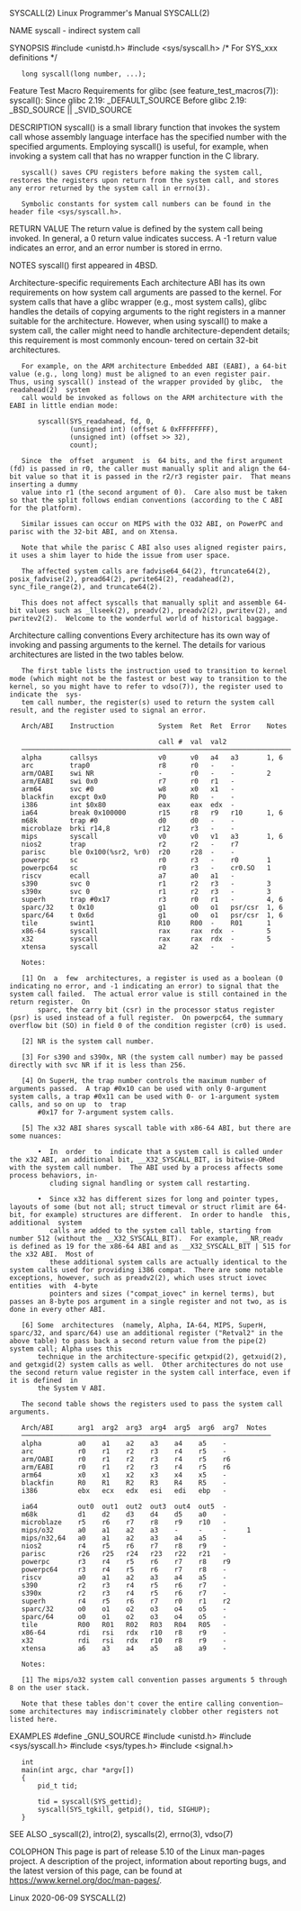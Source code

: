 SYSCALL(2)                                                                                             Linux Programmer's Manual                                                                                             SYSCALL(2)

NAME
       syscall - indirect system call

SYNOPSIS
       #include <unistd.h>
       #include <sys/syscall.h>   /* For SYS_xxx definitions */

       long syscall(long number, ...);

   Feature Test Macro Requirements for glibc (see feature_test_macros(7)):
       syscall():
           Since glibc 2.19:
               _DEFAULT_SOURCE
           Before glibc 2.19:
               _BSD_SOURCE || _SVID_SOURCE

DESCRIPTION
       syscall()  is a small library function that invokes the system call whose assembly language interface has the specified number with the specified arguments.  Employing syscall() is useful, for example, when invoking a system
       call that has no wrapper function in the C library.

       syscall() saves CPU registers before making the system call, restores the registers upon return from the system call, and stores any error returned by the system call in errno(3).

       Symbolic constants for system call numbers can be found in the header file <sys/syscall.h>.

RETURN VALUE
       The return value is defined by the system call being invoked.  In general, a 0 return value indicates success.  A -1 return value indicates an error, and an error number is stored in errno.

NOTES
       syscall() first appeared in 4BSD.

   Architecture-specific requirements
       Each architecture ABI has its own requirements on how system call arguments are passed to the kernel.  For system calls that have a glibc wrapper (e.g., most system calls), glibc handles the details of copying  arguments  to
       the  right  registers in a manner suitable for the architecture.  However, when using syscall() to make a system call, the caller might need to handle architecture-dependent details; this requirement is most commonly encoun‐
       tered on certain 32-bit architectures.

       For example, on the ARM architecture Embedded ABI (EABI), a 64-bit value (e.g., long long) must be aligned to an even register pair.  Thus, using syscall() instead of the wrapper provided by glibc,  the  readahead(2)  system
       call would be invoked as follows on the ARM architecture with the EABI in little endian mode:

           syscall(SYS_readahead, fd, 0,
                   (unsigned int) (offset & 0xFFFFFFFF),
                   (unsigned int) (offset >> 32),
                   count);

       Since  the  offset  argument  is  64 bits, and the first argument (fd) is passed in r0, the caller must manually split and align the 64-bit value so that it is passed in the r2/r3 register pair.  That means inserting a dummy
       value into r1 (the second argument of 0).  Care also must be taken so that the split follows endian conventions (according to the C ABI for the platform).

       Similar issues can occur on MIPS with the O32 ABI, on PowerPC and parisc with the 32-bit ABI, and on Xtensa.

       Note that while the parisc C ABI also uses aligned register pairs, it uses a shim layer to hide the issue from user space.

       The affected system calls are fadvise64_64(2), ftruncate64(2), posix_fadvise(2), pread64(2), pwrite64(2), readahead(2), sync_file_range(2), and truncate64(2).

       This does not affect syscalls that manually split and assemble 64-bit values such as _llseek(2), preadv(2), preadv2(2), pwritev(2), and pwritev2(2).  Welcome to the wonderful world of historical baggage.

   Architecture calling conventions
       Every architecture has its own way of invoking and passing arguments to the kernel.  The details for various architectures are listed in the two tables below.

       The first table lists the instruction used to transition to kernel mode (which might not be the fastest or best way to transition to the kernel, so you might have to refer to vdso(7)), the register used to indicate the  sys‐
       tem call number, the register(s) used to return the system call result, and the register used to signal an error.

       Arch/ABI    Instruction           System  Ret  Ret  Error    Notes

                                         call #  val  val2
       ───────────────────────────────────────────────────────────────────
       alpha       callsys               v0      v0   a4   a3       1, 6
       arc         trap0                 r8      r0   -    -
       arm/OABI    swi NR                -       r0   -    -        2
       arm/EABI    swi 0x0               r7      r0   r1   -
       arm64       svc #0                w8      x0   x1   -
       blackfin    excpt 0x0             P0      R0   -    -
       i386        int $0x80             eax     eax  edx  -
       ia64        break 0x100000        r15     r8   r9   r10      1, 6
       m68k        trap #0               d0      d0   -    -
       microblaze  brki r14,8            r12     r3   -    -
       mips        syscall               v0      v0   v1   a3       1, 6
       nios2       trap                  r2      r2   -    r7
       parisc      ble 0x100(%sr2, %r0)  r20     r28  -    -
       powerpc     sc                    r0      r3   -    r0       1
       powerpc64   sc                    r0      r3   -    cr0.SO   1
       riscv       ecall                 a7      a0   a1   -
       s390        svc 0                 r1      r2   r3   -        3
       s390x       svc 0                 r1      r2   r3   -        3
       superh      trap #0x17            r3      r0   r1   -        4, 6
       sparc/32    t 0x10                g1      o0   o1   psr/csr  1, 6
       sparc/64    t 0x6d                g1      o0   o1   psr/csr  1, 6
       tile        swint1                R10     R00  -    R01      1
       x86-64      syscall               rax     rax  rdx  -        5
       x32         syscall               rax     rax  rdx  -        5
       xtensa      syscall               a2      a2   -    -

       Notes:

       [1] On  a  few  architectures, a register is used as a boolean (0 indicating no error, and -1 indicating an error) to signal that the system call failed.  The actual error value is still contained in the return register.  On
           sparc, the carry bit (csr) in the processor status register (psr) is used instead of a full register.  On powerpc64, the summary overflow bit (SO) in field 0 of the condition register (cr0) is used.

       [2] NR is the system call number.

       [3] For s390 and s390x, NR (the system call number) may be passed directly with svc NR if it is less than 256.

       [4] On SuperH, the trap number controls the maximum number of arguments passed.  A trap #0x10 can be used with only 0-argument system calls, a trap #0x11 can be used with 0- or 1-argument system calls, and so on up  to  trap
           #0x17 for 7-argument system calls.

       [5] The x32 ABI shares syscall table with x86-64 ABI, but there are some nuances:

           •  In  order  to  indicate that a system call is called under the x32 ABI, an additional bit, __X32_SYSCALL_BIT, is bitwise-ORed with the system call number.  The ABI used by a process affects some process behaviors, in‐
              cluding signal handling or system call restarting.

           •  Since x32 has different sizes for long and pointer types, layouts of some (but not all; struct timeval or struct rlimit are 64-bit, for example) structures are different.  In order to handle  this,  additional  system
              calls are added to the system call table, starting from number 512 (without the __X32_SYSCALL_BIT).  For example, __NR_readv is defined as 19 for the x86-64 ABI and as __X32_SYSCALL_BIT | 515 for the x32 ABI.  Most of
              these additional system calls are actually identical to the system calls used for providing i386 compat.  There are some notable exceptions, however, such as preadv2(2), which uses struct iovec  entities  with  4-byte
              pointers and sizes ("compat_iovec" in kernel terms), but passes an 8-byte pos argument in a single register and not two, as is done in every other ABI.

       [6] Some  architectures  (namely, Alpha, IA-64, MIPS, SuperH, sparc/32, and sparc/64) use an additional register ("Retval2" in the above table) to pass back a second return value from the pipe(2) system call; Alpha uses this
           technique in the architecture-specific getxpid(2), getxuid(2), and getxgid(2) system calls as well.  Other architectures do not use the second return value register in the system call interface, even if it is defined  in
           the System V ABI.

       The second table shows the registers used to pass the system call arguments.

       Arch/ABI      arg1  arg2  arg3  arg4  arg5  arg6  arg7  Notes
       ──────────────────────────────────────────────────────────────
       alpha         a0    a1    a2    a3    a4    a5    -
       arc           r0    r1    r2    r3    r4    r5    -
       arm/OABI      r0    r1    r2    r3    r4    r5    r6
       arm/EABI      r0    r1    r2    r3    r4    r5    r6
       arm64         x0    x1    x2    x3    x4    x5    -
       blackfin      R0    R1    R2    R3    R4    R5    -
       i386          ebx   ecx   edx   esi   edi   ebp   -

       ia64          out0  out1  out2  out3  out4  out5  -
       m68k          d1    d2    d3    d4    d5    a0    -
       microblaze    r5    r6    r7    r8    r9    r10   -
       mips/o32      a0    a1    a2    a3    -     -     -     1
       mips/n32,64   a0    a1    a2    a3    a4    a5    -
       nios2         r4    r5    r6    r7    r8    r9    -
       parisc        r26   r25   r24   r23   r22   r21   -
       powerpc       r3    r4    r5    r6    r7    r8    r9
       powerpc64     r3    r4    r5    r6    r7    r8    -
       riscv         a0    a1    a2    a3    a4    a5    -
       s390          r2    r3    r4    r5    r6    r7    -
       s390x         r2    r3    r4    r5    r6    r7    -
       superh        r4    r5    r6    r7    r0    r1    r2
       sparc/32      o0    o1    o2    o3    o4    o5    -
       sparc/64      o0    o1    o2    o3    o4    o5    -
       tile          R00   R01   R02   R03   R04   R05   -
       x86-64        rdi   rsi   rdx   r10   r8    r9    -
       x32           rdi   rsi   rdx   r10   r8    r9    -
       xtensa        a6    a3    a4    a5    a8    a9    -

       Notes:

       [1] The mips/o32 system call convention passes arguments 5 through 8 on the user stack.

       Note that these tables don't cover the entire calling convention—some architectures may indiscriminately clobber other registers not listed here.

EXAMPLES
       #define _GNU_SOURCE
       #include <unistd.h>
       #include <sys/syscall.h>
       #include <sys/types.h>
       #include <signal.h>

       int
       main(int argc, char *argv[])
       {
           pid_t tid;

           tid = syscall(SYS_gettid);
           syscall(SYS_tgkill, getpid(), tid, SIGHUP);
       }

SEE ALSO
       _syscall(2), intro(2), syscalls(2), errno(3), vdso(7)

COLOPHON
       This page is part of release 5.10 of the Linux man-pages project.  A description of the project, information about reporting bugs, and the latest version of this page, can be found at https://www.kernel.org/doc/man-pages/.

Linux                                                                                                          2020-06-09                                                                                                    SYSCALL(2)
